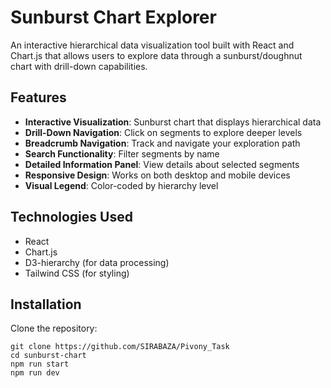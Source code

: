 # Sunburst Chart Explorer

An interactive hierarchical data visualization tool built with React and Chart.js that allows users to explore data through a sunburst/doughnut chart with drill-down capabilities.

## Features

- **Interactive Visualization**: Sunburst chart that displays hierarchical data
- **Drill-Down Navigation**: Click on segments to explore deeper levels
- **Breadcrumb Navigation**: Track and navigate your exploration path
- **Search Functionality**: Filter segments by name
- **Detailed Information Panel**: View details about selected segments
- **Responsive Design**: Works on both desktop and mobile devices
- **Visual Legend**: Color-coded by hierarchy level

## Technologies Used

- React
- Chart.js
- D3-hierarchy (for data processing)
- Tailwind CSS (for styling)

## Installation

Clone the repository:

```
git clone https://github.com/SIRABAZA/Pivony_Task
cd sunburst-chart
npm run start
npm run dev
```
